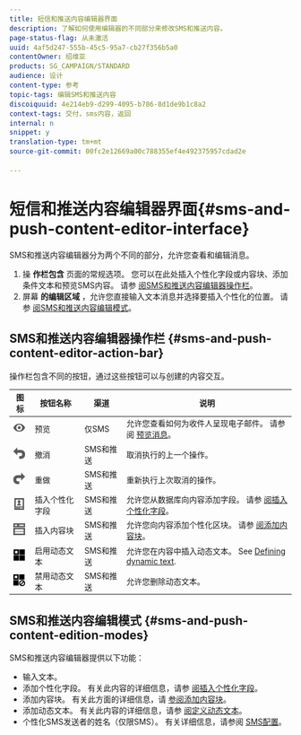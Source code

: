 ```yaml
---
title: 短信和推送内容编辑器界面
description: 了解如何使用编辑器的不同部分来修改SMS和推送内容。
page-status-flag: 从未激活
uuid: 4af5d247-555b-45c5-95a7-cb27f356b5a0
contentOwner: 绍维亚
products: SG_CAMPAIGN/STANDARD
audience: 设计
content-type: 参考
topic-tags: 编辑SMS和推送内容
discoiquuid: 4e214eb9-d299-4095-b786-8d1de9b1c8a2
context-tags: 交付，sms内容，返回
internal: n
snippet: y
translation-type: tm+mt
source-git-commit: 00fc2e12669a00c788355ef4e492375957cdad2e

---
```



# 短信和推送内容编辑器界面{#sms-and-push-content-editor-interface}

SMS和推送内容编辑器分为两个不同的部分，允许您查看和编辑消息。

1. 操 **作栏包含** 页面的常规选项。 您可以在此处插入个性化字段或内容块、添加条件文本和预览SMS内容。 请参 [阅SMS和推送内容编辑器操作栏](#sms-and-push-content-editor-action-bar)。
1. 屏幕 **的编辑区域** ，允许您直接输入文本消息并选择要插入个性化的位置。 请参 [阅SMS和推送内容编辑模式](#sms-and-push-content-edition-modes)。

## SMS和推送内容编辑器操作栏 {#sms-and-push-content-editor-action-bar}

操作栏包含不同的按钮，通过这些按钮可以与创建的内容交互。

<table> 
 <thead> 
  <tr> 
   <th> 图标<br /> </th> 
   <th> 按钮名称<br /> </th> 
   <th> 渠道<br /> </th> 
   <th> 说明<br /> </th> 
  </tr> 
 </thead> 
 <tbody> 
  <tr> 
   <td> <img height="21px" src="assets/viewon_darkgrey-24px.png" /> <br /> </td> 
   <td> <span class="uicontrol">预览</span><br /> </td> 
   <td> 仅SMS<br /> </td> 
   <td> 允许您查看如何为收件人呈现电子邮件。 请参阅 <a href="../../sending/using/previewing-messages.md">预览消息</a>。<br /> </td> 
  </tr> 
  <tr> 
   <td> <img height="21px" src="assets/undo_darkgrey-24px.png" /> <br /> </td> 
   <td> <span class="uicontrol">撤消</span><br /> </td> 
   <td> SMS和推送<br /> </td> 
   <td> 取消执行的上一个操作。<br /> </td> 
  </tr> 
  <tr> 
   <td> <img height="21px" src="assets/redo_darkgrey-24px.png" /> <br /> </td> 
   <td> <span class="uicontrol">重做</span><br /> </td> 
   <td> SMS和推送<br /> </td> 
   <td> 重新执行上次取消的操作。<br /> </td> 
  </tr> 
  <tr> 
   <td> <img height="21px" src="assets/personalization_field_darkgrey-24px.png" /> <br /> </td> 
   <td> <span class="uicontrol">插入个性化字段</span><br /> </td> 
   <td> SMS和推送<br /> </td> 
   <td> 允许您从数据库向内容添加字段。 请参 <a href="../../designing/using/personalization.md#inserting-a-personalization-field" target="_blank">阅插入个性化字段</a>。<br /> </td> 
  </tr> 
  <tr> 
   <td> <img height="21px" src="assets/personalization_block_darkgrey-24px.png" /> <br /> </td> 
   <td> <span class="uicontrol">插入内容块</span><br /> </td> 
   <td> SMS和推送<br /> </td> 
   <td> 允许您向内容添加个性化区块。 请参 <a href="../../designing/using/personalization.md#adding-a-content-block" target="_blank">阅添加内容块</a>。<br /> </td> 
  </tr> 
  <tr> 
   <td> <img height="21px" src="assets/dynamiccontent_24px.png" /> <br /> </td> 
   <td> <span class="uicontrol">启用动态文本</span><br /> </td> 
   <td> SMS和推送<br /> </td> 
   <td> 允许您在内容中插入动态文本。 See <a href="../../channels/using/defining-dynamic-text.md" target="_blank">Defining dynamic text</a>.<br /> </td> 
  </tr> 
  <tr> 
   <td> <img height="21px" src="assets/dynamiccontentdisable_24px.png" /> <br /> </td> 
   <td> <span class="uicontrol">禁用动态文本</span><br /> </td> 
   <td> SMS和推送<br /> </td> 
   <td> 允许您删除动态文本。<br /> </td> 
  </tr> 
 </tbody> 
</table>

## SMS和推送内容编辑模式 {#sms-and-push-content-edition-modes}

SMS和推送内容编辑器提供以下功能：

* 输入文本。
* 添加个性化字段。 有关此内容的详细信息，请参 [阅插入个性化字段](../../designing/using/personalization.md#inserting-a-personalization-field)。
* 添加内容块。 有关此方面的详细信息，请 [参阅添加内容块](../../designing/using/personalization.md#adding-a-content-block)。
* 添加动态文本。 有关此内容的详细信息，请参 [阅定义动态文本](../../channels/using/defining-dynamic-text.md)。
* 个性化SMS发送者的姓名（仅限SMS）。 有关详细信息，请参阅 [SMS配置](../../administration/using/configuring-sms-channel.md#configuring-sms-properties)。

